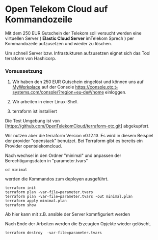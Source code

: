 # Open Telekom Cloud auf Kommandozeile

Mit dem 250 EUR Gutschein der Telekom soll versucht werden eine virtuellen Server ( **Elastic Cloud Server** imTelekom Sprech ) per Kommandozeile aufzusetzen und wieder zu löschen.

Um schnell Server bzw. Infrastukturen aufzusetzen eignet sich das Tool terraform von Hashicorp.



### Voraussetzung

1. Wir haben den 250 EUR Gutschein eingelöst und können uns auf [MyWorkplace](https://www.websso.t-systems.com/MyWorkplace/General/TSIPageContainer.aspx#)  auf der Console  https://console.otc.t-systems.com/console/?region=eu-de#/home einloggen.

2. Wir arbeiten in einer Linux-Shell. 

3. terraform ist installiert

Die Test Umgebung ist von [https://github.com/OpenTelekomCloud/terraform-otc.git] abgekupfert.

Wir nutzen aber die terraform Version  v0.12.13. Es wird in diesem Beispiel der provider "openstack" benutzet.
Bei Terraform gibt es bereits ein Provider opentelekomcloud.

Nach wechsel in den Ordner "minimal" und  anpassen der Berechtigungsdaten in "parameter.tvars"

    cd minimal

werden die Kommandos zum deployen ausgeführt.


    terraform init
    terraform plan -var-file=parameter.tvars
    terraform plan -var-file=parameter.tvars -out minimal.plan
    terraform apply minimal.plan
    terraform show

Ab hier kann mit z.B. ansible der Server komnfiguriert werden

Nach Ende der Arbeiten werden die Erzeugten Opjekte wieder gelöscht.


    terraform destroy  -var-file=parameter.tvars 

